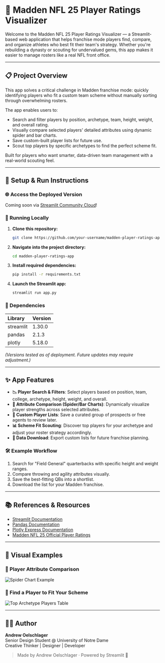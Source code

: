# 🏈 Madden NFL 25 Player Ratings Visualizer

Welcome to the Madden NFL 25 Player Ratings Visualizer — a Streamlit-based web application that helps franchise mode players find, compare, and organize athletes who best fit their team's strategy. Whether you're rebuilding a dynasty or scouting for undervalued gems, this app makes it easier to manage rosters like a real NFL front office.

---

## 📋 Project Overview

This app solves a critical challenge in Madden franchise mode: quickly identifying players who fit a custom team scheme without manually sorting through overwhelming rosters. 

The app enables users to:
- Search and filter players by position, archetype, team, height, weight, and overall rating.
- Visually compare selected players' detailed attributes using dynamic spider and bar charts.
- Save custom-built player lists for future use.
- Scout top players by specific archetypes to find the perfect scheme fit.

Built for players who want smarter, data-driven team management with a real-world scouting feel.

---

## 🚀 Setup & Run Instructions

### 🌐 Access the Deployed Version

Coming soon via [Streamlit Community Cloud](https://streamlit.io/cloud)!

### 🔧 Running Locally

1. **Clone this repository:**
   ```bash
   git clone https://github.com/your-username/madden-player-ratings-app.git
   ```
2. **Navigate into the project directory:**
   ```bash
   cd madden-player-ratings-app
   ```
3. **Install required dependencies:**
   ```bash
   pip install -r requirements.txt
   ```
4. **Launch the Streamlit app:**
   ```bash
   streamlit run app.py
   ```

### 📄 Dependencies

| Library | Version |
|:---|:---|
| streamlit | 1.30.0 |
| pandas | 2.1.3 |
| plotly | 5.18.0 |

*(Versions tested as of deployment. Future updates may require adjustment.)*

---

## ✨ App Features

- **📉 Player Search & Filters**: Select players based on position, team, college, archetype, height, weight, and overall.
- **🔄 Attribute Comparison (Spider/Bar Charts)**: Dynamically visualize player strengths across selected attributes.
- **📂 Custom Player Lists**: Save a curated group of prospects or free agents to review later.
- **📊 Scheme Fit Scouting**: Discover top players for your archetype and adjust your roster strategy accordingly.
- **💾 Data Download**: Export custom lists for future franchise planning.

### 🛠 Example Workflow

1. Search for "Field General" quarterbacks with specific height and weight ranges.
2. Compare throwing and agility attributes visually.
3. Save the best-fitting QBs into a shortlist.
4. Download the list for your Madden franchise.

---

## 📚 References & Resources

- [Streamlit Documentation](https://docs.streamlit.io/)
- [Pandas Documentation](https://pandas.pydata.org/pandas-docs/stable/)
- [Plotly Express Documentation](https://plotly.com/python/plotly-express/)
- [Madden NFL 25 Official Player Ratings](https://www.ea.com/games/madden-nfl/madden-nfl-25/ratings)

---

## 📸 Visual Examples

### 🏈 Player Attribute Comparison

![Spider Chart Example](images/spider_chart_example.png)

### 🏐 Find a Player to Fit Your Scheme

![Top Archetype Players Table](images/archetype_table_example.png)

---

## 👨‍💻 Author

**Andrew Oelschlager**  
Senior Design Student @ University of Notre Dame  
Creative Thinker | Designer | Developer

> Made by Andrew Oelschlager · Powered by Streamlit 🚀
